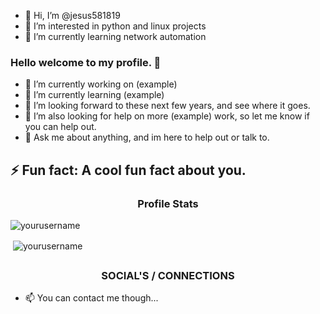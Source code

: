 - 👋 Hi, I’m @jesus581819
- 👀 I’m interested in python and linux projects
- 🌱 I’m currently learning network automation

### Hello welcome to my profile. 👋

- 🔭 I’m currently working on (example)
- 🌱 I’m currently learning (example)
- 👯 I’m looking forward to these next few years, and see where it goes.
- 🤔 I’m also looking for help on more (example) work, so let me know if you can help out.
- 💬 Ask me about anything, and im here to help out or talk to.

## ⚡ Fun fact: A cool fun fact about you.

<h3 align="center">Profile Stats</h3>

<p align="left"> <img src="https://komarev.com/ghpvc/?username=yourusername" alt="yourusername" /> </p>

<p>&nbsp;<img align="center" src="https://github-readme-stats.vercel.app/api?username=yourusername&show_icons=true" alt="yourusername" /></p>

## <h3 align="center">SOCIAL'S / CONNECTIONS</h3>

- 📫 You can contact me though...

<!---
jesus581819/jesus581819 is a ✨ special ✨ repository because its `README.md` (this file) appears on your GitHub profile.
You can click the Preview link to take a look at your changes.
--->
